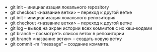 * git init – инициализация локального repository
* git checkout <название ветки> – переход к другой ветке
* git init – инициализация локального репозитория
* git checkout <название ветки> – переход к другой ветке
* git log – вывод на экран истории всех коммитов с их хеш-кодами
* git branch – посмотреть список веток в репозитории
* git branch <название ветки> – создать новую ветку
* git commit -m “message” – создание коммита.
